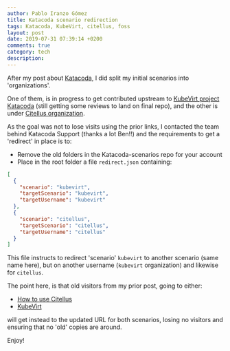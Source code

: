 ```yaml
---
author: Pablo Iranzo Gómez
title: Katacoda scenario redirection
tags: Katacoda, KubeVirt, citellus, foss
layout: post
date: 2019-07-31 07:39:14 +0200
comments: true
category: tech
description:
---
```


After my post about [Katacoda]({filename}2019-06-11-katacoda-scenario.en.md), I did split my initial scenarios into 'organizations'.

One of them, is in progress to get contributed upstream to [KubeVirt project Katacoda](https://katacoda.com/kubevirt) (still getting some reviews to land on final repo), and the other is under [Citellus organization](https://katacoda.com/citellus).

As the goal was not to lose visits using the prior links, I contacted the team behind Katacoda Support (thanks a lot Ben!!) and the requirements to get a 'redirect' in place is to:

- Remove the old folders in the Katacoda-scenarios repo for your account
- Place in the root folder a file `redirect.json` containing:

```json
[
  {
    "scenario": "kubevirt",
    "targetScenario": "kubevirt",
    "targetUsername": "kubevirt"
  },
  {
    "scenario": "citellus",
    "targetScenario": "citellus",
    "targetUsername": "citellus"
  }
]
```

This file instructs to redirect 'scenario' `kubevirt` to another scenario (same name here), but on another username (`kubevirt` organization) and likewise for `citellus`.

The point here, is that old visitors from my prior post, going to either:

- [How to use Citellus](https://www.katacoda.com/iranzo/scenarios/citellus)
- [KubeVirt](https://www.katacoda.com/iranzo/scenarios/kubevirt)

will get instead to the updated URL for both scenarios, losing no visitors and ensuring that no 'old' copies are around.

Enjoy!
